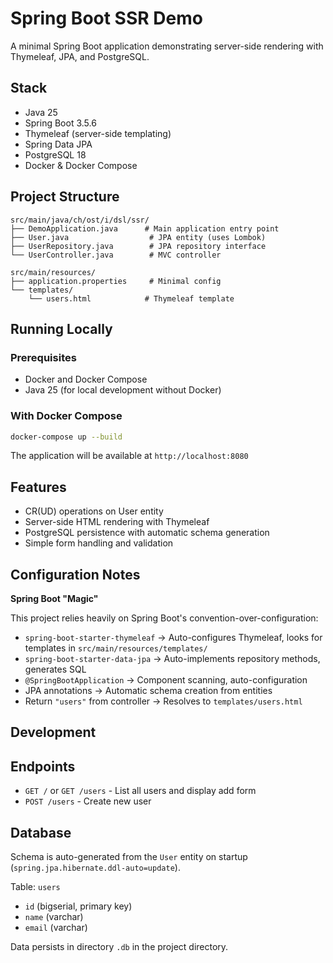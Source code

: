 # Spring Boot SSR Demo

A minimal Spring Boot application demonstrating server-side rendering with Thymeleaf, JPA, and PostgreSQL.

## Stack

- Java 25
- Spring Boot 3.5.6
- Thymeleaf (server-side templating)
- Spring Data JPA
- PostgreSQL 18
- Docker & Docker Compose

## Project Structure

```
src/main/java/ch/ost/i/dsl/ssr/
├── DemoApplication.java      # Main application entry point
├── User.java                  # JPA entity (uses Lombok)
├── UserRepository.java        # JPA repository interface
└── UserController.java        # MVC controller

src/main/resources/
├── application.properties     # Minimal config
└── templates/
    └── users.html            # Thymeleaf template
```

## Running Locally

### Prerequisites

- Docker and Docker Compose
- Java 25 (for local development without Docker)

### With Docker Compose

```bash
docker-compose up --build
```

The application will be available at `http://localhost:8080`

## Features

- CR(UD) operations on User entity
- Server-side HTML rendering with Thymeleaf
- PostgreSQL persistence with automatic schema generation
- Simple form handling and validation

## Configuration Notes

**Spring Boot "Magic"**

This project relies heavily on Spring Boot's convention-over-configuration:

- `spring-boot-starter-thymeleaf` → Auto-configures Thymeleaf, looks for templates in `src/main/resources/templates/`
- `spring-boot-starter-data-jpa` → Auto-implements repository methods, generates SQL
- `@SpringBootApplication` → Component scanning, auto-configuration
- JPA annotations → Automatic schema creation from entities
- Return `"users"` from controller → Resolves to `templates/users.html`

## Development

## Endpoints

- `GET /` or `GET /users` - List all users and display add form
- `POST /users` - Create new user

## Database

Schema is auto-generated from the `User` entity on startup (`spring.jpa.hibernate.ddl-auto=update`).

Table: `users`
- `id` (bigserial, primary key)
- `name` (varchar)
- `email` (varchar)

Data persists in directory `.db` in the project directory.